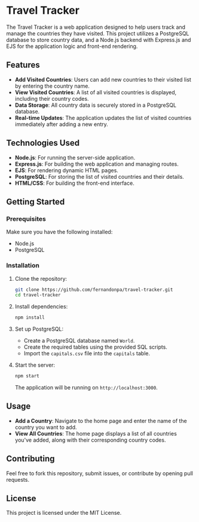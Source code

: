 # Travel Tracker

The Travel Tracker is a web application designed to help users track and manage the countries they have visited. This project utilizes a PostgreSQL database to store country data, and a Node.js backend with Express.js and EJS for the application logic and front-end rendering.

## Features

- **Add Visited Countries**: Users can add new countries to their visited list by entering the country name.
- **View Visited Countries**: A list of all visited countries is displayed, including their country codes.
- **Data Storage**: All country data is securely stored in a PostgreSQL database.
- **Real-time Updates**: The application updates the list of visited countries immediately after adding a new entry.

## Technologies Used

- **Node.js**: For running the server-side application.
- **Express.js**: For building the web application and managing routes.
- **EJS**: For rendering dynamic HTML pages.
- **PostgreSQL**: For storing the list of visited countries and their details.
- **HTML/CSS**: For building the front-end interface.

## Getting Started

### Prerequisites

Make sure you have the following installed:

- Node.js
- PostgreSQL

### Installation

1. Clone the repository:

    ```bash
    git clone https://github.com/fernandonpa/travel-tracker.git
    cd travel-tracker
    ```

2. Install dependencies:

    ```bash
    npm install
    ```

3. Set up PostgreSQL:

    - Create a PostgreSQL database named `World`.
    - Create the required tables using the provided SQL scripts.
    - Import the `capitals.csv` file into the `capitals` table.

4. Start the server:

    ```bash
    npm start
    ```

    The application will be running on `http://localhost:3000`.

## Usage

- **Add a Country**: Navigate to the home page and enter the name of the country you want to add.
- **View All Countries**: The home page displays a list of all countries you've added, along with their corresponding country codes.

## Contributing

Feel free to fork this repository, submit issues, or contribute by opening pull requests.

## License

This project is licensed under the MIT License.
